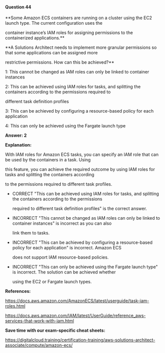 #### Question  44


**Some Amazon ECS containers are running on a cluster using the EC2 launch type. The current configuration uses the

container instance’s IAM roles for assigning permissions to the containerized applications.**


**A Solutions Architect needs to implement more granular permissions so that some applications can be assigned more

restrictive permissions. How can this be achieved?**


1: This cannot be changed as IAM roles can only be linked to container instances


2: This can be achieved using IAM roles for tasks, and splitting the containers according to the permissions required to

different task definition profiles


3: This can be achieved by configuring a resource-based policy for each application


4: This can only be achieved using the Fargate launch type


**Answer: 2**


**Explanation:**


With IAM roles for Amazon ECS tasks, you can specify an IAM role that can be used by the containers in a task. Using

this feature, you can achieve the required outcome by using IAM roles for tasks and splitting the containers according

to the permissions required to different task profiles.


- CORRECT "This can be achieved using IAM roles for tasks, and splitting the containers according to the permissions

  required to different task definition profiles" is the correct answer.


- INCORRECT "This cannot be changed as IAM roles can only be linked to container instances" is incorrect as you can also

  link them to tasks.


- INCORRECT "This can be achieved by configuring a resource-based policy for each application" is incorrect. Amazon ECS

  does not support IAM resource-based policies.


- INCORRECT "This can only be achieved using the Fargate launch type" is incorrect. The solution can be achieved whether

  using the EC2 or Fargate launch types.


**References:**


https://docs.aws.amazon.com/AmazonECS/latest/userguide/task-iam-roles.html


https://docs.aws.amazon.com/IAM/latest/UserGuide/reference_aws-services-that-work-with-iam.html


**Save time with our exam-specific cheat sheets:**


https://digitalcloud.training/certification-training/aws-solutions-architect-associate/compute/amazon-ecs/

